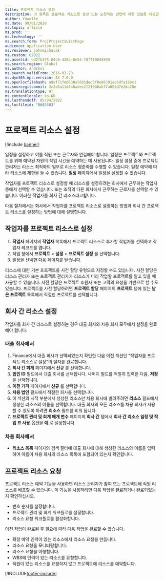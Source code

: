```yaml
---
title: 프로젝트 리소스 설정
description: 이 항목은 프로젝트 리소스를 설정 또는 요청하는 방법에 대한 정보를 제공합니다.
author: Yowelle
ms.date: 09/01/2020
ms.topic: article
ms.prod: ''
ms.technology: ''
ms.search.form: ProjProjectsListPage
audience: Application User
ms.reviewer: johnmichalak
ms.custom: 82022
ms.assetid: bd2fb375-84c6-428a-8e54-f0f719045898
ms.search.region: Global
ms.author: andchoi
ms.search.validFrom: 2016-02-28
ms.dyn365.ops.version: AX 7.0.0
ms.openlocfilehash: a9af71fe0638a5601ded3f0e80301ae5dfa198c1
ms.sourcegitcommit: 2c2a5a11d446adec2f21030ab77a053d7e2da28e
ms.translationtype: HT
ms.contentlocale: ko-KR
ms.lasthandoff: 05/04/2022
ms.locfileid: "8682583"
---
```

# <a name="set-up-project-resources"></a>프로젝트 리소스 설정

[!include [banner](../includes/banner.md)]

일정을 설정하고 이를 직원 또는 근로자와 연결해야 합니다. 일정은 프로젝트와 프로젝트를 위해 예약된 자원의 작업 시간을 예약하는 데 사용됩니다. 일정 설정 중에 프로젝트 관리자는 리소스 최적화의 일부로 리소스 평준화를 수행할 수 있습니다. 일정 예약에 따라 리소스에 제한을 둘 수 있습니다. **일정** 페이지에서 일정을 설정할 수 있습니다.

작업자를 프로젝트 리소스로 설정할 때 리소스를 설정하려는 회사에서 근무하는 작업자 중에서 선택할 수 있습니다. 또는 조직의 다른 회사에서 근무하는 근로자를 선택할 수 있습니다. 이러한 작업자를 회사 간 리소스라고합니다.

다음 절차에서는 회사에서 작업자를 프로젝트 리소스로 설정하는 방법과 회사 간 프로젝트 리소스를 설정하는 방법에 대해 설명합니다.

## <a name="set-up-a-worker-as-a-project-resource"></a>작업자를 프로젝트 리소스로 설정

1. **작업자** 페이지의 **작업자** 목록에서 프로젝트 리소스로 추가할 작업자를 선택하고 작업자 레코드를 엽니다.
2. 작업 창에서 **프로젝트** &gt; **설정** &gt; **프로젝트 설정** 을 선택합니다.
3. 일정을 선택한 다음 페이지를 닫습니다.

리소스에 대한 기본 프로젝트를 사전 할당 유형으로 지정할 수도 있습니다. 사전 할당은 리소스 관리자 또는 프로젝트 관리자가 리소스가 미리 작업할 프로젝트를 알고 있을 때 사용할 수 있습니다. 사전 할당은 프로젝트 후원자 또는 고객의 요청을 기반으로 할 수도 있습니다. 프로젝트를 사전 할당하려면 **프로젝트 할당** 페이지의 **프로젝트** 탭에 있는 **남은 프로젝트** 목록에서 적절한 프로젝트를 선택합니다.

## <a name="set-up-an-intercompany-resource"></a>회사 간 리소스 설정

작업자를 회사 간 리소스로 설정하는 경우 대출 회사와 차용 회사 모두에서 설정을 완료해야 합니다.

### <a name="in-the-lending-company"></a>대출 회사에서

1. Finance에서 대출 회사가 선택되었는지 확인한 다음 이전 섹션인 "작업자를 프로젝트 리소스로 설정"의 절차를 완료합니다.
2. **회사 간 회계** 페이지에서 **신규** 를 선택합니다.
3. **법인 ID** 필드에서 대출 회사를 선택합니다. 나머지 필드를 적절히 입력한 다음, **저장** 을 선택합니다.
4. **이전 가격** 페이지에서 **신규** 를 선택합니다.
5. **차용 법인** 필드에서 적절한 회사를 선택합니다.
6. 이 섹션의 시작 부분에서 생성한 리소스만 차용 회사에 빌려주려면 **리소스** 필드에서 생성한 리소스의 이름을 선택합니다. 대출 회사의 모든 리소스를 차용 회사가 사용할 수 있도록 하려면 **리소스** 필드를 비워 둡니다.
7. **프로젝트 관리 및 회계 매개 변수** 페이지의 **회사 간** 탭에서 **회사 간 리소스 일정 및 작업 표 사용** 옵션을 **예** 로 설정합니다.

### <a name="in-the-borrowing-company"></a>차용 회사에서

- **리소스 목록** 페이지의 검색 필터에 대출 회사에 대해 생성한 리소스의 이름을 입력하여 이름이 차용 회사의 리소스 목록에 포함되어 있는지 확인합니다.

## <a name="request-project-resources"></a>프로젝트 리소스 요청
프로젝트 리소스 예약 기능을 사용하면 리소스 관리자가 참여 또는 프로젝트에 직원 리소스를 배포할 수 있습니다. 이 기능을 사용하려면 다음 작업을 완료하거나 완료되었는지 확인하십시오.

- 번호 순서를 설정합니다.
- 프로젝트 관리 및 회계 워크플로를 설정합니다.
- 리소스 요청 워크플로를 활성화합니다.

이전 작업이 완료된 후 필요에 따라 다음 작업을 완료할 수 있습니다.

- 확정 예약 인력이 있는 리소스에서 리소스 요청을 만듭니다.
- 리소스 요청을 모니터링합니다.
- 리소스 요청을 이행합니다.
- WBS에 인력이 있는 리소스를 요청합니다.
- 직원이 있는 리소스를 요청하지 않고 프로젝트에 리소스를 예약합니다.


[!INCLUDE[footer-include](../includes/footer-banner.md)]